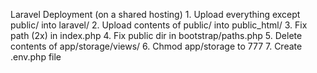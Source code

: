 Laravel Deployment (on a shared hosting)
    1.  Upload everything except public/ into laravel/
    2.  Upload contents of public/ into public_html/
    3.  Fix path (2x) in index.php
    4.  Fix public dir in bootstrap/paths.php
    5.  Delete contents of app/storage/views/
    6.  Chmod app/storage to 777
    7.  Create .env.php file
